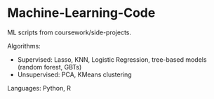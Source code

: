# Machine-Learning-Code

ML scripts from coursework/side-projects.

Algorithms:
- Supervised: Lasso, KNN, Logistic Regression, tree-based models (random forest, GBTs)
- Unsupervised: PCA, KMeans clustering

Languages: Python, R
